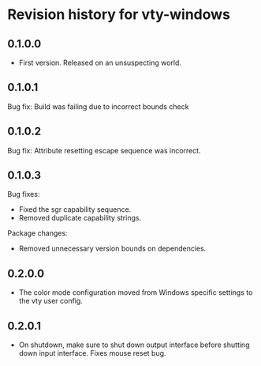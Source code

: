 # Revision history for vty-windows

0.1.0.0
-------
* First version. Released on an unsuspecting world.

0.1.0.1
-------
Bug fix: Build was failing due to incorrect bounds check

0.1.0.2
-------
Bug fix: Attribute resetting escape sequence was incorrect.

0.1.0.3
-------
Bug fixes:
 * Fixed the sgr capability sequence.
 * Removed duplicate capability strings.

Package changes:
 * Removed unnecessary version bounds on dependencies.

0.2.0.0
-------
* The color mode configuration moved from Windows specific
  settings to the vty user config.

0.2.0.1
-------
* On shutdown, make sure to shut down output interface before shutting down input interface.
  Fixes mouse reset bug.